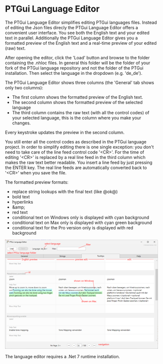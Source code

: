 # PTGui Language Editor

The PTGui Language Editor simplifies editing PTGui languages files. Instead of editing the Json files direcly the PTGui Language Editor offers a convenient user interface. You see both the English text and your edited text in parallel. Additionally the PTGui Language Editor gives you a formatted preview of the English text and a real-time preview of your edited (raw) text.

After opening the editor, click the 'Load' button and browse to the folder containing the .nhloc files. In general this folder will be the folder of your fork of the PTGui language repository and not the folder of the PTGui installation. Then select the language in the dropdown (e.g. 'de_de').

The PTGui Language Editor shows three columns (the 'General' tab shows only two columns):

+ The first column shows the formatted preview of the English text.
+ The second column shows the formatted preview of the selected language
+ The third column contains the raw text (with all the control codes) of your selected language, this is the column where you make your changes.

Every keystroke updates the preview in the second column.

You still enter all the control codes as described in the PTGui language project. In order to simplify editing there is one single exception: you don't need to take care of the line feed control code '\<CR>'. For the time of editing '\<CR>' is replaced by a real line feed in the third column which makes the raw text better readable. You insert a line feed by just pressing the ENTER key. The real line feeds are automatically converted back to '\<CR>' when you save the file.

The formatted preview formats:

+ replace string lookups with the final text (like @ok@)
+ bold text
+ hyperlinks
+ &amp;amp;
+ red text
+ conditional text on Windows only is displayed with cyan background
+ conditional text on Max only is displayed with cyan green background
+ conditional text for the Pro version only is displayed with red background


![intro](/Tooltips.png)

The language editor requires a .Net 7 runtime installation.